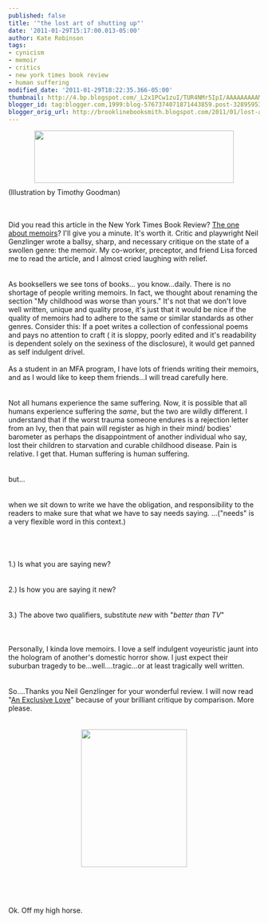 ```yaml
---
published: false
title: '"the lost art of shutting up"'
date: '2011-01-29T15:17:00.013-05:00'
author: Kate Robinson
tags:
- cynicism
- memoir
- critics
- new york times book review
- human suffering
modified_date: '2011-01-29T18:22:35.366-05:00'
thumbnail: http://4.bp.blogspot.com/_L2x1PCw1zuI/TUR4NMr5IpI/AAAAAAAAAMk/_bjn3VU0fEs/s72-c/30genzlinger-articleLarge.jpg
blogger_id: tag:blogger.com,1999:blog-5767374071871443859.post-3289595381483526179
blogger_orig_url: http://brooklinebooksmith.blogspot.com/2011/01/lost-art-of-shutting-up.html
---
```


<a href="http://www.nytimes.com/2011/01/30/books/review/Genzlinger-t.html?_r=3&amp;nl=books&amp;emc=booksupdateema3&amp;pagewanted=all"><img style="TEXT-ALIGN: center; MARGIN: 0px auto 10px; WIDTH: 400px; DISPLAY: block; HEIGHT: 105px; CURSOR: hand" id="BLOGGER_PHOTO_ID_5567707207475733138" border="0" alt="" src="http://4.bp.blogspot.com/_L2x1PCw1zuI/TUR4NMr5IpI/AAAAAAAAAMk/_bjn3VU0fEs/s400/30genzlinger-articleLarge.jpg" /></a> (Illustration by Timothy Goodman)<br /><br /><br /><div>Did you read this article in the New York Times Book Review? <a href="http://www.nytimes.com/2011/01/30/books/review/Genzlinger-t.html?_r=3&amp;nl=books&amp;emc=booksupdateema3&amp;pagewanted=all">The one about memoirs</a>? I'll give you a minute. It's worth it. Critic and playwright Neil <span id="SPELLING_ERROR_0" class="blsp-spelling-error">Genzlinger</span> wrote a ballsy, sharp, and necessary critique on the state of a swollen genre: the memoir. My co-worker, preceptor, and friend Lisa forced me to read the article, and I almost cried laughing with relief. </div><br /><br /><div>As booksellers we see tons of books... you know...daily. There is no shortage of people writing memoirs. In fact, we thought about renaming the section "My childhood was worse than yours." It's not that we don't love well written, unique and quality prose, it's just that it would be nice if the quality of memoirs had to adhere to the same or similar standards as other genres. Consider this: If a poet writes a collection of confessional poems and pays no attention to craft ( it is sloppy, poorly edited and it's readability is dependent solely on the sexiness of the disclosure), it would get panned as self indulgent drivel.<br /><br /></div><div>As a student in an MFA program, I have lots of friends writing their memoirs, and as I would like to keep them friends...I will tread carefully here.</div><br /><br /><div>Not all humans experience the same suffering. Now, it is possible that all humans experience suffering the <em>same</em>, but the two are wildly different. I understand that if the worst trauma someone endures is a rejection letter from an Ivy, then that pain will register as high in their mind/ bodies' barometer as perhaps the disappointment of another individual who say, lost their children to starvation and curable childhood disease. Pain is relative. I get that. Human suffering is human suffering.</div><br /><br /><div>but...</div><br /><br /><div>when we sit down to write we have the obligation, and responsibility to the readers to make sure that what we have to say needs saying. ...("needs" is a very flexible word in this context.)</div><br /><br /><div></div><br /><br /><div>1.) Is what<em> </em>you are saying new?</div><br /><br /><div>2.) Is how you are saying it new?</div><br /><br /><div>3.) The above two qualifiers, substitute <em>new</em> with "<em>better than TV</em>"</div><br /><br /><div></div><br /><div>Personally, I kinda love memoirs. I love a self indulgent voyeuristic jaunt into the hologram of <span id="SPELLING_ERROR_1" class="blsp-spelling-error">another's</span> domestic horror show. I just expect their suburban tragedy to be...well....tragic...or at least tragically well written. </div><br /><br /><div>So....Thanks you Neil <span id="SPELLING_ERROR_2" class="blsp-spelling-error">Genzlinger</span> for your wonderful review. I will now read "<a href="http://www.brooklinebooksmith-shop.com/book/9780393080018">An Exclusive Love</a>" because of your brilliant critique by comparison. More please.</div><br /><div></div><br /><div></div><img style="TEXT-ALIGN: center; MARGIN: 0px auto 10px; WIDTH: 212px; DISPLAY: block; HEIGHT: 276px; CURSOR: hand" id="BLOGGER_PHOTO_ID_5567716252282691602" border="0" alt="" src="http://3.bp.blogspot.com/_L2x1PCw1zuI/TUSAbrN6oBI/AAAAAAAAAMs/xiN-NvgFj3c/s400/9780393080018.jpg" /><br /><br /><div></div><br /><br /><div><span id="SPELLING_ERROR_3" class="blsp-spelling-error">Ok</span>. Off my high horse.</div><br /><br /><div></div><br /><br /><div></div>